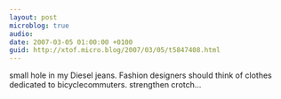 ```yaml
---
layout: post
microblog: true
audio: 
date: 2007-03-05 01:00:00 +0100
guid: http://xtof.micro.blog/2007/03/05/t5847408.html
---
```

small hole in my Diesel jeans. Fashion designers should think of clothes dedicated to bicyclecommuters. strengthen crotch...
